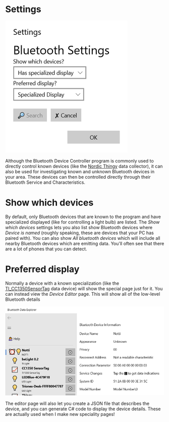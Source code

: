 ﻿# Settings

![Settings](../ScreenShots/Settings.png)

Although the Bluetooth Device Controller program is commonly used to directly
control known devices (like the [Nordic Thingy](Nordic_Thingy.md) data collector),
it can also be used for investigating known and unknown Bluetooth devices in your area.
These devices can then be controlled directly through their Bluetooth Service and Characteristics.

# Show which devices
By default, only Bluetooth devices that are known to the program and have specialized
displayed (like for controlling a light bulb) are listed. The *Show which devices* settings
lets you also list show Bluetooth devices where *Device is named* (roughly speaking,
these are devices that your PC has paired with). You can also show *All bluetooth devices*
which will include all nearby Bluetooth devices which are emitting data. You'll often see that
there are a lot of phones that you can detect.

# Preferred display
Normally a device with a known specialization (like the [TI_CC1350SensorTag](../Device_TI_1350SensorTag.md)
data device) will show the special page just for it. You can instead view the *Device Editor* page. This will 
show all of the low-level Bluetooth details 

![Settings](../ScreenShots/Settings_Editor.png)

The editor page will also let you create a JSON file that describes the device, and you can generate
C# code to display the device details. These are actually used when I make new speciality pages!